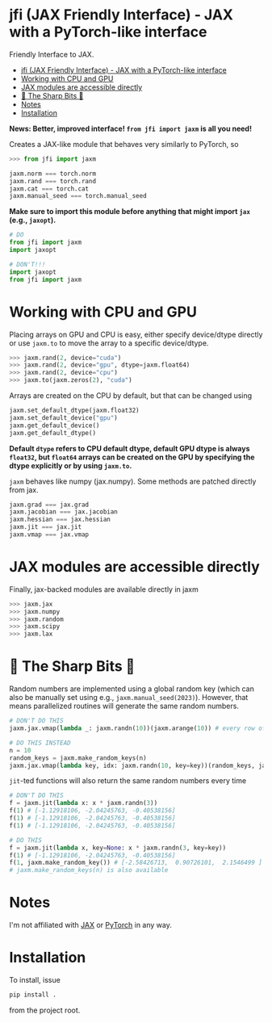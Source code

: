 # jfi (JAX Friendly Interface) - JAX with a PyTorch-like interface

Friendly Interface to JAX.

- [jfi (JAX Friendly Interface) - JAX with a PyTorch-like interface](#jfi-jax-friendly-interface---jax-with-a-pytorch-like-interface)
- [Working with CPU and GPU](#working-with-cpu-and-gpu)
- [JAX modules are accessible directly](#jax-modules-are-accessible-directly)
- [🔪 The Sharp Bits 🔪](#-the-sharp-bits-)
- [Notes](#notes)
- [Installation](#installation)

**News: Better, improved interface! `from jfi import jaxm` is all you need!**

Creates a JAX-like module that behaves very similarly to PyTorch, so
```python
>>> from jfi import jaxm

jaxm.norm === torch.norm
jaxm.rand === torch.rand
jaxm.cat === torch.cat
jaxm.manual_seed === torch.manual_seed
```


**Make sure to import this module before anything that might import `jax` (e.g., `jaxopt`).**

```python
# DO 
from jfi import jaxm
import jaxopt

# DON'T!!!
import jaxopt
from jfi import jaxm
```

# Working with CPU and GPU

Placing arrays on GPU and CPU is easy, either specify device/dtype directly or
use `jaxm.to` to move the array to a specific device/dtype.
```python
>>> jaxm.rand(2, device="cuda")
>>> jaxm.rand(2, device="gpu", dtype=jaxm.float64)
>>> jaxm.rand(2, device="cpu")
>>> jaxm.to(jaxm.zeros(2), "cuda")
```
Arrays are created on the CPU by default, but that can be changed using
```python
jaxm.set_default_dtype(jaxm.float32) 
jaxm.set_default_device("gpu")
jaxm.get_default_device()
jaxm.get_default_dtype()
```
**Default `dtype` refers to CPU default dtype, default GPU dtype is always `float32`, but `float64` arrays can be created on the GPU by specifying the dtype explicitly or by using `jaxm.to`.**

`jaxm` behaves like numpy (jax.numpy). Some methods are
patched directly from jax.
```python
jaxm.grad === jax.grad
jaxm.jacobian === jax.jacobian
jaxm.hessian === jax.hessian
jaxm.jit === jax.jit
jaxm.vmap === jax.vmap
```

# JAX modules are accessible directly

Finally, jax-backed modules are available directly in jaxm
```python
>>> jaxm.jax
>>> jaxm.numpy
>>> jaxm.random
>>> jaxm.scipy
>>> jaxm.lax
```

# 🔪 The Sharp Bits 🔪

Random numbers are implemented using a global random key (which can also be
manually set using e.g., `jaxm.manual_seed(2023)`). However, that means parallelized
routines will generate the same random numbers.

```python
# DON'T DO THIS
jaxm.jax.vmap(lambda _: jaxm.randn(10))(jaxm.arange(10)) # every row of random numbers is the same!

# DO THIS INSTEAD
n = 10
random_keys = jaxm.make_random_keys(n)
jaxm.jax.vmap(lambda key, idx: jaxm.randn(10, key=key))(random_keys, jaxm.arange(n))
```

`jit`-ted functions will also return  the same random numbers every time
```python
# DON'T DO THIS
f = jaxm.jit(lambda x: x * jaxm.randn(3))
f(1) # [-1.12918106, -2.04245763, -0.40538156]
f(1) # [-1.12918106, -2.04245763, -0.40538156]
f(1) # [-1.12918106, -2.04245763, -0.40538156]

# DO THIS
f = jaxm.jit(lambda x, key=None: x * jaxm.randn(3, key=key))
f(1) # [-1.12918106, -2.04245763, -0.40538156]
f(1, jaxm.make_random_key()) # [-2.58426713,  0.90726101,  2.1546499 ]
# jaxm.make_random_keys(n) is also available
```

# Notes

I'm not affiliated with [JAX](https://github.com/google/jax) or
[PyTorch](https://pytorch.org/) in any way.

# Installation

To install, issue
```bash
pip install .
```
from the project root.
